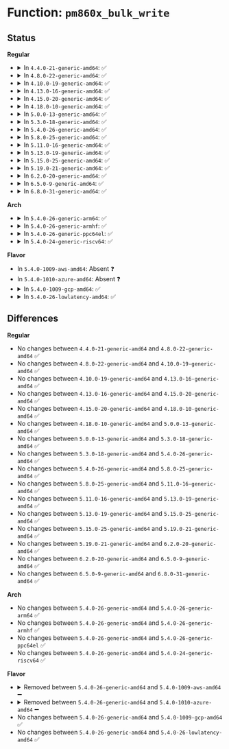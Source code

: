 # Function: <code>pm860x_bulk_write</code>

## Status
<b>Regular</b>
<ul>
<li>
<details>
<summary>In <code>4.4.0-21-generic-amd64</code>: ✅</summary>

```c
int pm860x_bulk_write(struct i2c_client * i2c, int reg, int count, unsigned char * buf)
```

```json
{
  "name": "pm860x_bulk_write",
  "collision_type": "Unique Global",
  "inline_type": "No",
  "funcs": [
    {
      "addr": 18446744071584592560,
      "name": "pm860x_bulk_write",
      "external": true,
      "loc": "drivers/mfd/88pm860x-i2c.c:60",
      "file": "drivers/mfd/88pm860x-i2c.c",
      "inline": "seen, unknown",
      "caller_inline": [],
      "caller_func": [
        "drivers/mfd/88pm860x-core.c:device_8607_init",
        "drivers/mfd/88pm860x-core.c:device_8607_init"
      ]
    }
  ],
  "symbols": [
    {
      "addr": 18446744071584592560,
      "name": "pm860x_bulk_write",
      "section": ".text",
      "bind": "STB_GLOBAL",
      "size": 48
    }
  ]
}
```
</details>
</li>
<li>
<details>
<summary>In <code>4.8.0-22-generic-amd64</code>: ✅</summary>

```c
int pm860x_bulk_write(struct i2c_client * i2c, int reg, int count, unsigned char * buf)
```

```json
{
  "name": "pm860x_bulk_write",
  "collision_type": "Unique Global",
  "inline_type": "No",
  "funcs": [
    {
      "addr": 18446744071584940784,
      "name": "pm860x_bulk_write",
      "external": true,
      "loc": "drivers/mfd/88pm860x-i2c.c:60",
      "file": "drivers/mfd/88pm860x-i2c.c",
      "inline": "seen, unknown",
      "caller_inline": [],
      "caller_func": [
        "drivers/mfd/88pm860x-core.c:device_8607_init",
        "drivers/mfd/88pm860x-core.c:device_8607_init"
      ]
    }
  ],
  "symbols": [
    {
      "addr": 18446744071584940784,
      "name": "pm860x_bulk_write",
      "section": ".text",
      "bind": "STB_GLOBAL",
      "size": 48
    }
  ]
}
```
</details>
</li>
<li>
<details>
<summary>In <code>4.10.0-19-generic-amd64</code>: ✅</summary>

```c
int pm860x_bulk_write(struct i2c_client * i2c, int reg, int count, unsigned char * buf)
```

```json
{
  "name": "pm860x_bulk_write",
  "collision_type": "Unique Global",
  "inline_type": "No",
  "funcs": [
    {
      "addr": 18446744071585124096,
      "name": "pm860x_bulk_write",
      "external": true,
      "loc": "drivers/mfd/88pm860x-i2c.c:60",
      "file": "drivers/mfd/88pm860x-i2c.c",
      "inline": "seen, unknown",
      "caller_inline": [],
      "caller_func": [
        "drivers/mfd/88pm860x-core.c:device_8607_init",
        "drivers/mfd/88pm860x-core.c:device_8607_init"
      ]
    }
  ],
  "symbols": [
    {
      "addr": 18446744071585124096,
      "name": "pm860x_bulk_write",
      "section": ".text",
      "bind": "STB_GLOBAL",
      "size": 48
    }
  ]
}
```
</details>
</li>
<li>
<details>
<summary>In <code>4.13.0-16-generic-amd64</code>: ✅</summary>

```c
int pm860x_bulk_write(struct i2c_client * i2c, int reg, int count, unsigned char * buf)
```

```json
{
  "name": "pm860x_bulk_write",
  "collision_type": "Unique Global",
  "inline_type": "No",
  "funcs": [
    {
      "addr": 18446744071585205376,
      "name": "pm860x_bulk_write",
      "external": true,
      "loc": "drivers/mfd/88pm860x-i2c.c:60",
      "file": "drivers/mfd/88pm860x-i2c.c",
      "inline": "seen, unknown",
      "caller_inline": [],
      "caller_func": [
        "drivers/mfd/88pm860x-core.c:device_8607_init",
        "drivers/mfd/88pm860x-core.c:device_8607_init"
      ]
    }
  ],
  "symbols": [
    {
      "addr": 18446744071585205376,
      "name": "pm860x_bulk_write",
      "section": ".text",
      "bind": "STB_GLOBAL",
      "size": 48
    }
  ]
}
```
</details>
</li>
<li>
<details>
<summary>In <code>4.15.0-20-generic-amd64</code>: ✅</summary>

```c
int pm860x_bulk_write(struct i2c_client * i2c, int reg, int count, unsigned char * buf)
```

```json
{
  "name": "pm860x_bulk_write",
  "collision_type": "Unique Global",
  "inline_type": "No",
  "funcs": [
    {
      "addr": 18446744071585633536,
      "name": "pm860x_bulk_write",
      "external": true,
      "loc": "drivers/mfd/88pm860x-i2c.c:60",
      "file": "drivers/mfd/88pm860x-i2c.c",
      "inline": "seen, unknown",
      "caller_inline": [],
      "caller_func": [
        "drivers/mfd/88pm860x-core.c:device_8607_init",
        "drivers/mfd/88pm860x-core.c:device_8607_init"
      ]
    }
  ],
  "symbols": [
    {
      "addr": 18446744071585633536,
      "name": "pm860x_bulk_write",
      "section": ".text",
      "bind": "STB_GLOBAL",
      "size": 48
    }
  ]
}
```
</details>
</li>
<li>
<details>
<summary>In <code>4.18.0-10-generic-amd64</code>: ✅</summary>

```c
int pm860x_bulk_write(struct i2c_client * i2c, int reg, int count, unsigned char * buf)
```

```json
{
  "name": "pm860x_bulk_write",
  "collision_type": "Unique Global",
  "inline_type": "No",
  "funcs": [
    {
      "addr": 18446744071585877968,
      "name": "pm860x_bulk_write",
      "external": true,
      "loc": "drivers/mfd/88pm860x-i2c.c:60",
      "file": "drivers/mfd/88pm860x-i2c.c",
      "inline": "seen, unknown",
      "caller_inline": [],
      "caller_func": [
        "drivers/mfd/88pm860x-core.c:device_8607_init",
        "drivers/mfd/88pm860x-core.c:device_8607_init"
      ]
    }
  ],
  "symbols": [
    {
      "addr": 18446744071585877968,
      "name": "pm860x_bulk_write",
      "section": ".text",
      "bind": "STB_GLOBAL",
      "size": 48
    }
  ]
}
```
</details>
</li>
<li>
<details>
<summary>In <code>5.0.0-13-generic-amd64</code>: ✅</summary>

```c
int pm860x_bulk_write(struct i2c_client * i2c, int reg, int count, unsigned char * buf)
```

```json
{
  "name": "pm860x_bulk_write",
  "collision_type": "Unique Global",
  "inline_type": "No",
  "funcs": [
    {
      "addr": 18446744071586013744,
      "name": "pm860x_bulk_write",
      "external": true,
      "loc": "drivers/mfd/88pm860x-i2c.c:60",
      "file": "drivers/mfd/88pm860x-i2c.c",
      "inline": "seen, unknown",
      "caller_inline": [],
      "caller_func": [
        "drivers/mfd/88pm860x-core.c:device_8607_init",
        "drivers/mfd/88pm860x-core.c:device_8607_init"
      ]
    }
  ],
  "symbols": [
    {
      "addr": 18446744071586013744,
      "name": "pm860x_bulk_write",
      "section": ".text",
      "bind": "STB_GLOBAL",
      "size": 48
    }
  ]
}
```
</details>
</li>
<li>
<details>
<summary>In <code>5.3.0-18-generic-amd64</code>: ✅</summary>

```c
int pm860x_bulk_write(struct i2c_client * i2c, int reg, int count, unsigned char * buf)
```

```json
{
  "name": "pm860x_bulk_write",
  "collision_type": "Unique Global",
  "inline_type": "No",
  "funcs": [
    {
      "addr": 18446744071586257408,
      "name": "pm860x_bulk_write",
      "external": true,
      "loc": "drivers/mfd/88pm860x-i2c.c:57",
      "file": "drivers/mfd/88pm860x-i2c.c",
      "inline": "seen, unknown",
      "caller_inline": [],
      "caller_func": [
        "drivers/mfd/88pm860x-core.c:device_8607_init",
        "drivers/mfd/88pm860x-core.c:device_8607_init"
      ]
    }
  ],
  "symbols": [
    {
      "addr": 18446744071586257408,
      "name": "pm860x_bulk_write",
      "section": ".text",
      "bind": "STB_GLOBAL",
      "size": 48
    }
  ]
}
```
</details>
</li>
<li>
<details>
<summary>In <code>5.4.0-26-generic-amd64</code>: ✅</summary>

```c
int pm860x_bulk_write(struct i2c_client * i2c, int reg, int count, unsigned char * buf)
```

```json
{
  "name": "pm860x_bulk_write",
  "collision_type": "Unique Global",
  "inline_type": "No",
  "funcs": [
    {
      "addr": 18446744071586405632,
      "name": "pm860x_bulk_write",
      "external": true,
      "loc": "drivers/mfd/88pm860x-i2c.c:57",
      "file": "drivers/mfd/88pm860x-i2c.c",
      "inline": "seen, unknown",
      "caller_inline": [],
      "caller_func": [
        "drivers/mfd/88pm860x-core.c:device_8607_init",
        "drivers/mfd/88pm860x-core.c:device_8607_init"
      ]
    }
  ],
  "symbols": [
    {
      "addr": 18446744071586405632,
      "name": "pm860x_bulk_write",
      "section": ".text",
      "bind": "STB_GLOBAL",
      "size": 48
    }
  ]
}
```
</details>
</li>
<li>
<details>
<summary>In <code>5.8.0-25-generic-amd64</code>: ✅</summary>

```c
int pm860x_bulk_write(struct i2c_client * i2c, int reg, int count, unsigned char * buf)
```

```json
{
  "name": "pm860x_bulk_write",
  "collision_type": "Unique Global",
  "inline_type": "No",
  "funcs": [
    {
      "addr": 18446744071587181312,
      "name": "pm860x_bulk_write",
      "external": true,
      "loc": "drivers/mfd/88pm860x-i2c.c:57",
      "file": "drivers/mfd/88pm860x-i2c.c",
      "inline": "seen, unknown",
      "caller_inline": [],
      "caller_func": [
        "drivers/mfd/88pm860x-core.c:device_irq_init",
        "drivers/mfd/88pm860x-core.c:device_irq_init"
      ]
    }
  ],
  "symbols": [
    {
      "addr": 18446744071587181312,
      "name": "pm860x_bulk_write",
      "section": ".text",
      "bind": "STB_GLOBAL",
      "size": 48
    }
  ]
}
```
</details>
</li>
<li>
<details>
<summary>In <code>5.11.0-16-generic-amd64</code>: ✅</summary>

```c
int pm860x_bulk_write(struct i2c_client * i2c, int reg, int count, unsigned char * buf)
```

```json
{
  "name": "pm860x_bulk_write",
  "collision_type": "Unique Global",
  "inline_type": "No",
  "funcs": [
    {
      "addr": 18446744071587262304,
      "name": "pm860x_bulk_write",
      "external": true,
      "loc": "drivers/mfd/88pm860x-i2c.c:57",
      "file": "drivers/mfd/88pm860x-i2c.c",
      "inline": "seen, unknown",
      "caller_inline": [],
      "caller_func": [
        "drivers/mfd/88pm860x-core.c:device_irq_init",
        "drivers/mfd/88pm860x-core.c:device_irq_init"
      ]
    }
  ],
  "symbols": [
    {
      "addr": 18446744071587262304,
      "name": "pm860x_bulk_write",
      "section": ".text",
      "bind": "STB_GLOBAL",
      "size": 48
    }
  ]
}
```
</details>
</li>
<li>
<details>
<summary>In <code>5.13.0-19-generic-amd64</code>: ✅</summary>

```c
int pm860x_bulk_write(struct i2c_client * i2c, int reg, int count, unsigned char * buf)
```

```json
{
  "name": "pm860x_bulk_write",
  "collision_type": "Unique Global",
  "inline_type": "No",
  "funcs": [
    {
      "addr": 18446744071587150736,
      "name": "pm860x_bulk_write",
      "external": true,
      "loc": "drivers/mfd/88pm860x-i2c.c:57",
      "file": "drivers/mfd/88pm860x-i2c.c",
      "inline": "seen, unknown",
      "caller_inline": [],
      "caller_func": [
        "drivers/mfd/88pm860x-core.c:device_irq_init",
        "drivers/mfd/88pm860x-core.c:device_irq_init"
      ]
    }
  ],
  "symbols": [
    {
      "addr": 18446744071587150736,
      "name": "pm860x_bulk_write",
      "section": ".text",
      "bind": "STB_GLOBAL",
      "size": 48
    }
  ]
}
```
</details>
</li>
<li>
<details>
<summary>In <code>5.15.0-25-generic-amd64</code>: ✅</summary>

```c
int pm860x_bulk_write(struct i2c_client * i2c, int reg, int count, unsigned char * buf)
```

```json
{
  "name": "pm860x_bulk_write",
  "collision_type": "Unique Global",
  "inline_type": "No",
  "funcs": [
    {
      "addr": 18446744071587727120,
      "name": "pm860x_bulk_write",
      "external": true,
      "loc": "drivers/mfd/88pm860x-i2c.c:57",
      "file": "drivers/mfd/88pm860x-i2c.c",
      "inline": "seen, unknown",
      "caller_inline": [],
      "caller_func": [
        "drivers/mfd/88pm860x-core.c:device_irq_init",
        "drivers/mfd/88pm860x-core.c:device_irq_init"
      ]
    }
  ],
  "symbols": [
    {
      "addr": 18446744071587727120,
      "name": "pm860x_bulk_write",
      "section": ".text",
      "bind": "STB_GLOBAL",
      "size": 48
    }
  ]
}
```
</details>
</li>
<li>
<details>
<summary>In <code>5.19.0-21-generic-amd64</code>: ✅</summary>

```c
int pm860x_bulk_write(struct i2c_client * i2c, int reg, int count, unsigned char * buf)
```

```json
{
  "name": "pm860x_bulk_write",
  "collision_type": "Unique Global",
  "inline_type": "No",
  "funcs": [
    {
      "addr": 18446744071589071584,
      "name": "pm860x_bulk_write",
      "external": true,
      "loc": "drivers/mfd/88pm860x-i2c.c:57",
      "file": "drivers/mfd/88pm860x-i2c.c",
      "inline": "seen, unknown",
      "caller_inline": [],
      "caller_func": [
        "drivers/mfd/88pm860x-core.c:device_irq_init",
        "drivers/mfd/88pm860x-core.c:device_irq_init"
      ]
    }
  ],
  "symbols": [
    {
      "addr": 18446744071589071584,
      "name": "pm860x_bulk_write",
      "section": ".text",
      "bind": "STB_GLOBAL",
      "size": 63
    }
  ]
}
```
</details>
</li>
<li>
<details>
<summary>In <code>6.2.0-20-generic-amd64</code>: ✅</summary>

```c
int pm860x_bulk_write(struct i2c_client * i2c, int reg, int count, unsigned char * buf)
```

```json
{
  "name": "pm860x_bulk_write",
  "collision_type": "Unique Global",
  "inline_type": "No",
  "funcs": [
    {
      "addr": 18446744071590604528,
      "name": "pm860x_bulk_write",
      "external": true,
      "loc": "drivers/mfd/88pm860x-i2c.c:57",
      "file": "drivers/mfd/88pm860x-i2c.c",
      "inline": "seen, unknown",
      "caller_inline": [],
      "caller_func": [
        "drivers/mfd/88pm860x-core.c:device_irq_init",
        "drivers/mfd/88pm860x-core.c:device_irq_init"
      ]
    }
  ],
  "symbols": [
    {
      "addr": 18446744071590604528,
      "name": "pm860x_bulk_write",
      "section": ".text",
      "bind": "STB_GLOBAL",
      "size": 63
    }
  ]
}
```
</details>
</li>
<li>
<details>
<summary>In <code>6.5.0-9-generic-amd64</code>: ✅</summary>

```c
int pm860x_bulk_write(struct i2c_client * i2c, int reg, int count, unsigned char * buf)
```

```json
{
  "name": "pm860x_bulk_write",
  "collision_type": "Unique Global",
  "inline_type": "No",
  "funcs": [
    {
      "addr": 18446744071590945648,
      "name": "pm860x_bulk_write",
      "external": true,
      "loc": "drivers/mfd/88pm860x-i2c.c:57",
      "file": "drivers/mfd/88pm860x-i2c.c",
      "inline": "seen, unknown",
      "caller_inline": [],
      "caller_func": [
        "drivers/mfd/88pm860x-core.c:device_irq_init",
        "drivers/mfd/88pm860x-core.c:device_irq_init"
      ]
    }
  ],
  "symbols": [
    {
      "addr": 18446744071590945648,
      "name": "pm860x_bulk_write",
      "section": ".text",
      "bind": "STB_GLOBAL",
      "size": 63
    }
  ]
}
```
</details>
</li>
<li>
<details>
<summary>In <code>6.8.0-31-generic-amd64</code>: ✅</summary>

```c
int pm860x_bulk_write(struct i2c_client * i2c, int reg, int count, unsigned char * buf)
```

```json
{
  "name": "pm860x_bulk_write",
  "collision_type": "Unique Global",
  "inline_type": "No",
  "funcs": [
    {
      "addr": 18446744071591289456,
      "name": "pm860x_bulk_write",
      "external": true,
      "loc": "drivers/mfd/88pm860x-i2c.c:57",
      "file": "drivers/mfd/88pm860x-i2c.c",
      "inline": "seen, unknown",
      "caller_inline": [],
      "caller_func": [
        "drivers/mfd/88pm860x-core.c:device_irq_init",
        "drivers/mfd/88pm860x-core.c:device_irq_init"
      ]
    }
  ],
  "symbols": [
    {
      "addr": 18446744071591289456,
      "name": "pm860x_bulk_write",
      "section": ".text",
      "bind": "STB_GLOBAL",
      "size": 63
    }
  ]
}
```
</details>
</li>
</ul>
<b>Arch</b>
<ul>
<li>
<details>
<summary>In <code>5.4.0-26-generic-arm64</code>: ✅</summary>

```c
int pm860x_bulk_write(struct i2c_client * i2c, int reg, int count, unsigned char * buf)
```

```json
{
  "name": "pm860x_bulk_write",
  "collision_type": "Unique Global",
  "inline_type": "No",
  "funcs": [
    {
      "addr": 18446603336499254504,
      "name": "pm860x_bulk_write",
      "external": true,
      "loc": "drivers/mfd/88pm860x-i2c.c:57",
      "file": "drivers/mfd/88pm860x-i2c.c",
      "inline": "seen, unknown",
      "caller_inline": [],
      "caller_func": [
        "drivers/mfd/88pm860x-core.c:device_8607_init",
        "drivers/mfd/88pm860x-core.c:device_8607_init"
      ]
    }
  ],
  "symbols": [
    {
      "addr": 18446603336499254504,
      "name": "pm860x_bulk_write",
      "section": ".text",
      "bind": "STB_GLOBAL",
      "size": 92
    }
  ]
}
```
</details>
</li>
<li>
<details>
<summary>In <code>5.4.0-26-generic-armhf</code>: ✅</summary>

```c
int pm860x_bulk_write(struct i2c_client * i2c, int reg, int count, unsigned char * buf)
```

```json
{
  "name": "pm860x_bulk_write",
  "collision_type": "Unique Global",
  "inline_type": "No",
  "funcs": [
    {
      "addr": 3231760168,
      "name": "pm860x_bulk_write",
      "external": true,
      "loc": "drivers/mfd/88pm860x-i2c.c:57",
      "file": "drivers/mfd/88pm860x-i2c.c",
      "inline": "seen, unknown",
      "caller_inline": [],
      "caller_func": [
        "drivers/mfd/88pm860x-core.c:device_8607_init",
        "drivers/mfd/88pm860x-core.c:device_8607_init"
      ]
    }
  ],
  "symbols": [
    {
      "addr": 3231760168,
      "name": "pm860x_bulk_write",
      "section": ".text",
      "bind": "STB_GLOBAL",
      "size": 68
    }
  ]
}
```
</details>
</li>
<li>
<details>
<summary>In <code>5.4.0-26-generic-ppc64el</code>: ✅</summary>

```c
int pm860x_bulk_write(struct i2c_client * i2c, int reg, int count, unsigned char * buf)
```

```json
{
  "name": "pm860x_bulk_write",
  "collision_type": "Unique Global",
  "inline_type": "No",
  "funcs": [
    {
      "addr": 13835058055292439456,
      "name": "pm860x_bulk_write",
      "external": true,
      "loc": "drivers/mfd/88pm860x-i2c.c:57",
      "file": "drivers/mfd/88pm860x-i2c.c",
      "inline": "seen, unknown",
      "caller_inline": [],
      "caller_func": [
        "drivers/mfd/88pm860x-core.c:device_8607_init",
        "drivers/mfd/88pm860x-core.c:device_8607_init"
      ]
    }
  ],
  "symbols": [
    {
      "addr": 13835058055292439456,
      "name": "pm860x_bulk_write",
      "section": ".text",
      "bind": "STB_GLOBAL",
      "size": 128
    }
  ]
}
```
</details>
</li>
<li>
<details>
<summary>In <code>5.4.0-24-generic-riscv64</code>: ✅</summary>

```c
int pm860x_bulk_write(struct i2c_client * i2c, int reg, int count, unsigned char * buf)
```

```json
{
  "name": "pm860x_bulk_write",
  "collision_type": "Unique Global",
  "inline_type": "No",
  "funcs": [
    {
      "addr": 18446743936276514100,
      "name": "pm860x_bulk_write",
      "external": true,
      "loc": "drivers/mfd/88pm860x-i2c.c:57",
      "file": "drivers/mfd/88pm860x-i2c.c",
      "inline": "seen, unknown",
      "caller_inline": [],
      "caller_func": [
        "drivers/mfd/88pm860x-core.c:device_8607_init",
        "drivers/mfd/88pm860x-core.c:device_8607_init"
      ]
    }
  ],
  "symbols": [
    {
      "addr": 18446743936276514100,
      "name": "pm860x_bulk_write",
      "section": ".text",
      "bind": "STB_GLOBAL",
      "size": 78
    }
  ]
}
```
</details>
</li>
</ul>
<b>Flavor</b>
<ul>
<li>
In <code>5.4.0-1009-aws-amd64</code>: Absent ❓
</li>
<li>
In <code>5.4.0-1010-azure-amd64</code>: Absent ❓
</li>
<li>
<details>
<summary>In <code>5.4.0-1009-gcp-amd64</code>: ✅</summary>

```c
int pm860x_bulk_write(struct i2c_client * i2c, int reg, int count, unsigned char * buf)
```

```json
{
  "name": "pm860x_bulk_write",
  "collision_type": "Unique Global",
  "inline_type": "No",
  "funcs": [
    {
      "addr": 18446744071586353600,
      "name": "pm860x_bulk_write",
      "external": true,
      "loc": "drivers/mfd/88pm860x-i2c.c:57",
      "file": "drivers/mfd/88pm860x-i2c.c",
      "inline": "seen, unknown",
      "caller_inline": [],
      "caller_func": [
        "drivers/mfd/88pm860x-core.c:device_8607_init",
        "drivers/mfd/88pm860x-core.c:device_8607_init"
      ]
    }
  ],
  "symbols": [
    {
      "addr": 18446744071586353600,
      "name": "pm860x_bulk_write",
      "section": ".text",
      "bind": "STB_GLOBAL",
      "size": 48
    }
  ]
}
```
</details>
</li>
<li>
<details>
<summary>In <code>5.4.0-26-lowlatency-amd64</code>: ✅</summary>

```c
int pm860x_bulk_write(struct i2c_client * i2c, int reg, int count, unsigned char * buf)
```

```json
{
  "name": "pm860x_bulk_write",
  "collision_type": "Unique Global",
  "inline_type": "No",
  "funcs": [
    {
      "addr": 18446744071586465280,
      "name": "pm860x_bulk_write",
      "external": true,
      "loc": "drivers/mfd/88pm860x-i2c.c:57",
      "file": "drivers/mfd/88pm860x-i2c.c",
      "inline": "seen, unknown",
      "caller_inline": [],
      "caller_func": [
        "drivers/mfd/88pm860x-core.c:device_8607_init",
        "drivers/mfd/88pm860x-core.c:device_8607_init"
      ]
    }
  ],
  "symbols": [
    {
      "addr": 18446744071586465280,
      "name": "pm860x_bulk_write",
      "section": ".text",
      "bind": "STB_GLOBAL",
      "size": 48
    }
  ]
}
```
</details>
</li>
</ul>

## Differences
<b>Regular</b>
<ul>
<li>
No changes between <code>4.4.0-21-generic-amd64</code> and <code>4.8.0-22-generic-amd64</code> ✅
</li>
<li>
No changes between <code>4.8.0-22-generic-amd64</code> and <code>4.10.0-19-generic-amd64</code> ✅
</li>
<li>
No changes between <code>4.10.0-19-generic-amd64</code> and <code>4.13.0-16-generic-amd64</code> ✅
</li>
<li>
No changes between <code>4.13.0-16-generic-amd64</code> and <code>4.15.0-20-generic-amd64</code> ✅
</li>
<li>
No changes between <code>4.15.0-20-generic-amd64</code> and <code>4.18.0-10-generic-amd64</code> ✅
</li>
<li>
No changes between <code>4.18.0-10-generic-amd64</code> and <code>5.0.0-13-generic-amd64</code> ✅
</li>
<li>
No changes between <code>5.0.0-13-generic-amd64</code> and <code>5.3.0-18-generic-amd64</code> ✅
</li>
<li>
No changes between <code>5.3.0-18-generic-amd64</code> and <code>5.4.0-26-generic-amd64</code> ✅
</li>
<li>
No changes between <code>5.4.0-26-generic-amd64</code> and <code>5.8.0-25-generic-amd64</code> ✅
</li>
<li>
No changes between <code>5.8.0-25-generic-amd64</code> and <code>5.11.0-16-generic-amd64</code> ✅
</li>
<li>
No changes between <code>5.11.0-16-generic-amd64</code> and <code>5.13.0-19-generic-amd64</code> ✅
</li>
<li>
No changes between <code>5.13.0-19-generic-amd64</code> and <code>5.15.0-25-generic-amd64</code> ✅
</li>
<li>
No changes between <code>5.15.0-25-generic-amd64</code> and <code>5.19.0-21-generic-amd64</code> ✅
</li>
<li>
No changes between <code>5.19.0-21-generic-amd64</code> and <code>6.2.0-20-generic-amd64</code> ✅
</li>
<li>
No changes between <code>6.2.0-20-generic-amd64</code> and <code>6.5.0-9-generic-amd64</code> ✅
</li>
<li>
No changes between <code>6.5.0-9-generic-amd64</code> and <code>6.8.0-31-generic-amd64</code> ✅
</li>
</ul>
<b>Arch</b>
<ul>
<li>
No changes between <code>5.4.0-26-generic-amd64</code> and <code>5.4.0-26-generic-arm64</code> ✅
</li>
<li>
No changes between <code>5.4.0-26-generic-amd64</code> and <code>5.4.0-26-generic-armhf</code> ✅
</li>
<li>
No changes between <code>5.4.0-26-generic-amd64</code> and <code>5.4.0-26-generic-ppc64el</code> ✅
</li>
<li>
No changes between <code>5.4.0-26-generic-amd64</code> and <code>5.4.0-24-generic-riscv64</code> ✅
</li>
</ul>
<b>Flavor</b>
<ul>
<li>
<details>
<summary>Removed between <code>5.4.0-26-generic-amd64</code> and <code>5.4.0-1009-aws-amd64</code> ➖</summary>

```c
int pm860x_bulk_write(struct i2c_client * i2c, int reg, int count, unsigned char * buf)
```
</details>
</li>
<li>
<details>
<summary>Removed between <code>5.4.0-26-generic-amd64</code> and <code>5.4.0-1010-azure-amd64</code> ➖</summary>

```c
int pm860x_bulk_write(struct i2c_client * i2c, int reg, int count, unsigned char * buf)
```
</details>
</li>
<li>
No changes between <code>5.4.0-26-generic-amd64</code> and <code>5.4.0-1009-gcp-amd64</code> ✅
</li>
<li>
No changes between <code>5.4.0-26-generic-amd64</code> and <code>5.4.0-26-lowlatency-amd64</code> ✅
</li>
</ul>
